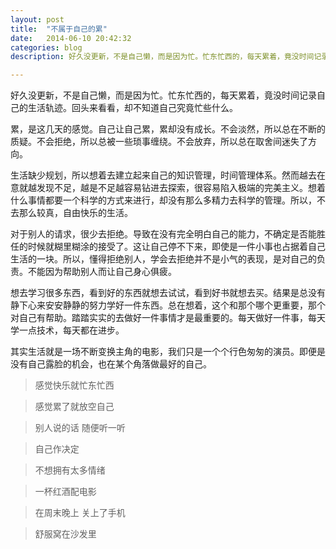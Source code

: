 ```yaml
---
layout: post
title:  "不属于自己的累"
date:   2014-06-10 20:42:32 
categories: blog
description: 好久没更新，不是自己懒，而是因为忙。忙东忙西的，每天累着，竟没时间记录自己的生活轨迹。回头来看看，却不知道自己究竟忙些什么。

---
```



好久没更新，不是自己懒，而是因为忙。忙东忙西的，每天累着，竟没时间记录自己的生活轨迹。回头来看看，却不知道自己究竟忙些什么。

累，是这几天的感觉。自己让自己累，累却没有成长。不会淡然，所以总在不断的质疑。不会拒绝，所以总被一些琐事缠绕。不会放弃，所以总在取舍间迷失了方向。

生活缺少规划，所以想着去建立起来自己的知识管理，时间管理体系。然而越去在意就越发现不足，越是不足越容易钻进去探索，很容易陷入极端的完美主义。想着什么事情都要一个科学的方式来进行，却没有那么多精力去科学的管理。所以，不去那么较真，自由快乐的生活。

对于别人的请求，很少去拒绝。导致在没有完全明白自己的能力，不确定是否能胜任的时候就糊里糊涂的接受了。这让自己停不下来，即使是一件小事也占据着自己生活的一块。所以，懂得拒绝别人，学会去拒绝并不是小气的表现，是对自己的负责。不能因为帮助别人而让自己身心俱疲。

想去学习很多东西，看到好的东西就想去试试，看到好书就想去买。结果是总没有静下心来安安静静的努力学好一件东西。总在想着，这个和那个哪个更重要，那个对自己有帮助。踏踏实实的去做好一件事情才是最重要的。每天做好一件事，每天学一点技术，每天都在进步。

其实生活就是一场不断变换主角的电影，我们只是一个个行色匆匆的演员。即便是没有自己露脸的机会，也在某个角落做最好的自己。

> 感觉快乐就忙东忙西

> 感觉累了就放空自己

> 别人说的话 随便听一听

> 自己作决定

> 不想拥有太多情绪

> 一杯红酒配电影

> 在周末晚上 关上了手机

> 舒服窝在沙发里
